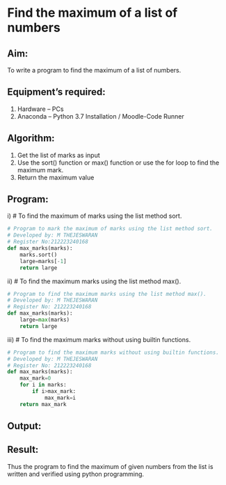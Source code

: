 # Find the maximum of a list of numbers
## Aim:
To write a program to find the maximum of a list of numbers.
## Equipment’s required:
1.	Hardware – PCs
2.	Anaconda – Python 3.7 Installation / Moodle-Code Runner
## Algorithm:
1.	Get the list of marks as input
2.	Use the sort() function or max() function or use the for loop to find the maximum mark.
3.	Return the maximum value
## Program:

i)	# To find the maximum of marks using the list method sort.
```Python
# Program to mark the maximum of marks using the list method sort.
# Developed by: M THEJESWARAN
# Register No:212223240168
def max_marks(marks):
    marks.sort()
    large=marks[-1]
    return large
```

ii)	# To find the maximum marks using the list method max().
```Python
# Program to find the maximum marks using the list method max().
# Developed by: M THEJESWARAN
# Register No: 212223240168
def max_marks(marks):
    large=max(marks)
    return large
```

iii) # To find the maximum marks without using builtin functions.
```Python
# Program to find the maximum marks without using builtin functions.
# Developed by: M THEJESWARAN
# Register No: 212223240168
def max_marks(marks):
    max_mark=0
    for i in marks:
        if i>max_mark:
            max_mark=i
    return max_mark
```



## Output:

## Result:
Thus the program to find the maximum of given numbers from the list is written and verified using python programming.
